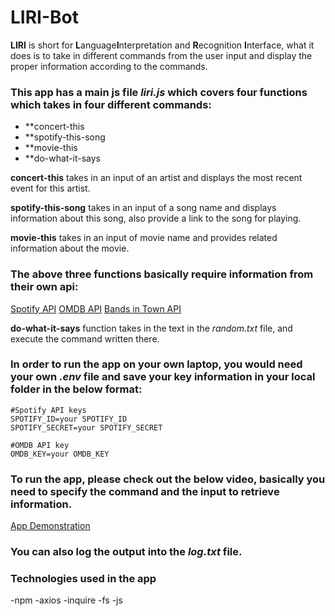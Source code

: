 # LIRI-Bot


**LIRI** is short for **L**anguage**I**nterpretation and **R**ecognition **I**nterface, what it does is to take in different commands from the user input and display the proper information according to the commands.

### This app has a main js file *liri.js* which covers four functions which takes in four different commands:
- **concert-this
- **spotify-this-song
- **movie-this
- **do-what-it-says

**concert-this** takes in an input of an artist and displays the most recent event for this artist.

**spotify-this-song** takes in an input of a song name and displays information about this song, also provide a link to the song for playing.

**movie-this** takes in an input of movie name and provides related information about the movie.

### The above three functions basically require information from their own api:
[Spotify API](https://www.npmjs.com/package/node-spotify-api)
[OMDB API](http://www.omdbapi.com/)
[Bands in Town API](https://www.artists.bandsintown.com/)


**do-what-it-says** function takes in the text in the *random.txt* file, and execute the command written there.

### In order to run the app on your own laptop, you would need your own *.env* file and save your key information in your local folder in the below format:

```
#Spotify API keys
SPOTIFY_ID=your SPOTIFY_ID
SPOTIFY_SECRET=your SPOTIFY_SECRET
```
```
#OMDB API key
OMDB_KEY=your OMDB_KEY
```

### To run the app, please check out the below video, basically you need to specify the command and the input to retrieve information.

[App Demonstration](https://www.youtube.com/watch?v=RsPTkIU5oJo)

### You can also log the output into the *log.txt* file.

### Technologies used in the app

-npm
-axios
-inquire
-fs
-js
